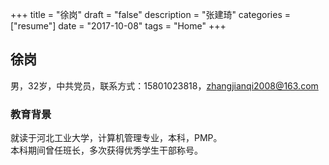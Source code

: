 +++
title = "徐岗"
draft = "false"
description = "张建琦"
categories = ["resume"]
date = "2017-10-08"
tags = "Home"
+++


## 徐岗
男，32岁，中共党员，联系方式：15801023818，zhangjianqi2008@163.com

### 教育背景
就读于河北工业大学，计算机管理专业，本科，PMP。<br/>
本科期间曾任班长，多次获得优秀学生干部称号。
